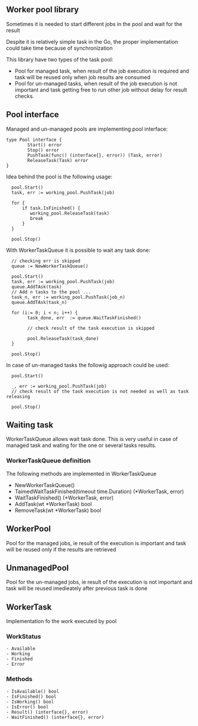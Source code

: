 ## Worker pool library
Sometimes it is needed to start different jobs in the pool and wait for the result

Despite it is relatively simple task in the Go, the proper implementation could take time because of synchronization

This library have two types of the task pool:
- Pool for managed task, when result of the job execution is required and task will be reused only when job results are consumed
- Pool for un-managed tasks, when result of the job execution is not important and task getting free to run other job without delay for result checks.

## Pool interface
Managed and un-managed pools are implementing pool interface:
```
type Pool interface {
        Start() error
        Stop() error
        PushTask(func() (interface{}, error)) (Task, error)
        ReleaseTask(Task) error
}
```

Idea behind the pool is the following usage:
```
  pool.Start()
  task, err := working_pool.PushTask(job)
  
  for {
      if task.IsFinished() {
         working_pool.ReleaseTask(task)
         break
      }
  }
  
  pool.Stop()
```

With WorkerTaskQueue it is possible to wait any task done:
```
  // checking err is skipped
  queue := NewWorkerTaskQueue()

  pool.Start()
  task, err := working_pool.PushTask(job)
  queue.AddTAsk(task)
  // Add n tasks to the pool ...
  task_n, err := working_pool.PushTask(job_n)
  queue.AddTAsk(task_n)
  
  for (i:= 0; i < n; i++) {
        task_done, err  := queue.WaitTaskFinished()
        
        // check result of the task execution is skipped
        
        pool.ReleaseTask(task_done)
  }
  
  pool.Stop()

```

In case of un-managed tasks the followig approach could be used:
```
  pool.Start()
  
  _, err := working_pool.PushTask(job)
  // check result of the task execution is not needed as well as task releasing
  
  pool.Stop()

```

## Waiting task
WorkerTaskQueue allows wait task done. This is very useful in case of managed task and wating for the one or several tasks results.

### WorkerTaskQueue definition
The following methods are implemented in WorkerTaskQueue
  - NewWorkerTaskQueue()
  - TaimedWaitTaskFinished(timeout time.Duration) (*WorkerTask, error)
  - WaitTaskFinished() (*WorkerTask, error)
  - AddTask(wt *WorkerTask) bool
  - RemoveTask(wt *WorkerTask) bool

 ## WorkerPool
 Pool for the managed jobs, ie result of the execution is important and task will be reused only if the results are retrieved
 
 ## UnmanagedPool
 Pool for the un-managed jobs, ie result of the execution is not important and task will be reused imedieately after previous task is  done
 
 ## WorkerTask
 Implementation fo the work executed by pool
 
 ### WorkStatus
    - Available
    - Working
    - Finished
    - Error

### Methods
    - IsAvailable() bool
    - IsFinished() bool
    - IsWorking() bool
    - IsError() bool
    - Result() (interface{}, error)
    - WaitFinished() (interface{}, error)
